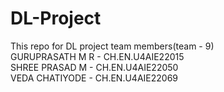 # DL-Project
This repo for DL project 
team members(team - 9)  
  GURUPRASATH M R - CH.EN.U4AIE22015	  
  SHREE PRASAD M - CH.EN.U4AIE22050	  
  VEDA CHATIYODE - CH.EN.U4AIE22069  


